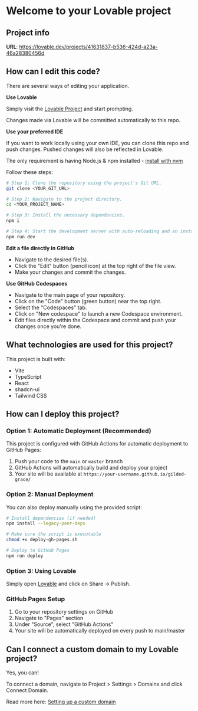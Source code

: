# Welcome to your Lovable project

## Project info

**URL**: https://lovable.dev/projects/41631837-b536-424d-a23a-46a28380456d

## How can I edit this code?

There are several ways of editing your application.

**Use Lovable**

Simply visit the [Lovable Project](https://lovable.dev/projects/41631837-b536-424d-a23a-46a28380456d) and start prompting.

Changes made via Lovable will be committed automatically to this repo.

**Use your preferred IDE**

If you want to work locally using your own IDE, you can clone this repo and push changes. Pushed changes will also be reflected in Lovable.

The only requirement is having Node.js & npm installed - [install with nvm](https://github.com/nvm-sh/nvm#installing-and-updating)

Follow these steps:

```sh
# Step 1: Clone the repository using the project's Git URL.
git clone <YOUR_GIT_URL>

# Step 2: Navigate to the project directory.
cd <YOUR_PROJECT_NAME>

# Step 3: Install the necessary dependencies.
npm i

# Step 4: Start the development server with auto-reloading and an instant preview.
npm run dev
```

**Edit a file directly in GitHub**

- Navigate to the desired file(s).
- Click the "Edit" button (pencil icon) at the top right of the file view.
- Make your changes and commit the changes.

**Use GitHub Codespaces**

- Navigate to the main page of your repository.
- Click on the "Code" button (green button) near the top right.
- Select the "Codespaces" tab.
- Click on "New codespace" to launch a new Codespace environment.
- Edit files directly within the Codespace and commit and push your changes once you're done.

## What technologies are used for this project?

This project is built with:

- Vite
- TypeScript
- React
- shadcn-ui
- Tailwind CSS

## How can I deploy this project?

### Option 1: Automatic Deployment (Recommended)
This project is configured with GitHub Actions for automatic deployment to GitHub Pages:

1. Push your code to the `main` or `master` branch
2. GitHub Actions will automatically build and deploy your project
3. Your site will be available at `https://your-username.github.io/gilded-grace/`

### Option 2: Manual Deployment
You can also deploy manually using the provided script:

```bash
# Install dependencies (if needed)
npm install --legacy-peer-deps

# Make sure the script is executable
chmod +x deploy-gh-pages.sh

# Deploy to GitHub Pages
npm run deploy
```

### Option 3: Using Lovable
Simply open [Lovable](https://lovable.dev/projects/41631837-b536-424d-a23a-46a28380456d) and click on Share -> Publish.

### GitHub Pages Setup
1. Go to your repository settings on GitHub
2. Navigate to "Pages" section
3. Under "Source", select "GitHub Actions"
4. Your site will be automatically deployed on every push to main/master

## Can I connect a custom domain to my Lovable project?

Yes, you can!

To connect a domain, navigate to Project > Settings > Domains and click Connect Domain.

Read more here: [Setting up a custom domain](https://docs.lovable.dev/tips-tricks/custom-domain#step-by-step-guide)
